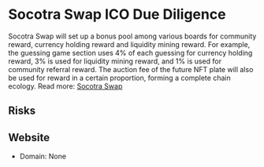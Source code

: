 # Socotra Swap ICO Due Diligence
Socotra Swap will set up a bonus pool among various boards for community reward, currency holding reward and liquidity mining reward. For example, the guessing game section uses 4% of each guessing for currency holding reward, 3% is used for liquidity mining reward, and 1% is used for community referral reward. The auction fee of the future NFT plate will also be used for reward in a certain proportion, forming a complete chain ecology.
Read more: [Socotra Swap](https://metabay.network/ico/socotra-swap)
## Risks
## Website
* Domain: None
